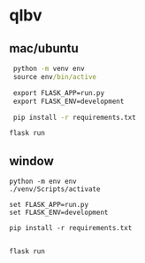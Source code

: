 # qlbv

## mac/ubuntu


```cmd
 python -m venv env
 source env/bin/active

 export FLASK_APP=run.py
 export FLASK_ENV=development

 pip install -r requirements.txt  

flask run
```

## window


```
python -m env env
./venv/Scripts/activate

set FLASK_APP=run.py
set FLASK_ENV=development

pip install -r requirements.txt  


flask run
```
